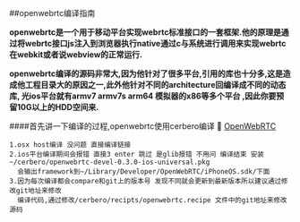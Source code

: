 ##openwebrtc编译指南

**openwebrtc是一个用于移动平台实现webrtc标准接口的一套框架.他的原理是通过将webrtc接口js注入到浏览器执行native通过c与系统进行调用来实现webrtc在webkit或者说webview的正常运行.**

**openwebrtc编译的源码非常大,因为他针对了很多平台,引用的库也十分多,这是造成他工程目录大的原因之一,此外他针对不同的architecture回编译成不同的动态库, 光ios平台就有armv7 armv7s arm64 模拟器的x86等多个平台 ,因此你要预留10G以上的HDD空间来.**

####首先讲一下编译的过程,openwebrtc使用cerbero编译	    [OpenWebRTC](https://github.com/EricssonResearch/cerbero)

    1.osx host编译 没问题 直接编译链接
    2.ios平台编译期间会报错 直接3 enter 跳过 是glib报错 不用问 编译结束 安装 ~/cerbero/openwebrtc-devel-0.3.0-ios-universal.pkg 
      会输出framework到~/Library/Developer/OpenWebRTC/iPhoneOS.sdk/下面
    3.因为每次编译都会compare和git上的版本号 发现不同就会更新到最新版本所以建议通过修改git地址来修改
      编译代码,通过修改/cerbero/recipts/openwebrtc.recipe 文件中的git地址来修改源码